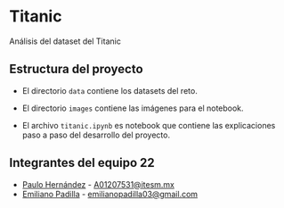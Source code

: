 # Titanic
Análisis del dataset del Titanic

## Estructura del proyecto

-   El directorio `data` contiene los datasets del reto.

-   El directorio `images` contiene las imágenes para el notebook.

-   El archivo `titanic.ipynb` es notebook que contiene las explicaciones paso a paso del desarrollo del proyecto.

## Integrantes del equipo 22

-   [Paulo Hernández](https://github.com/PauloHJ) - [A01207531\@itesm.mx](mailto:A01207531@itesm.mx)
-   [Emiliano Padilla](https://github.com/ephetpv) - [emilianopadilla03\@gmail.com](mailto:emilianopadilla03@gmail.com)
